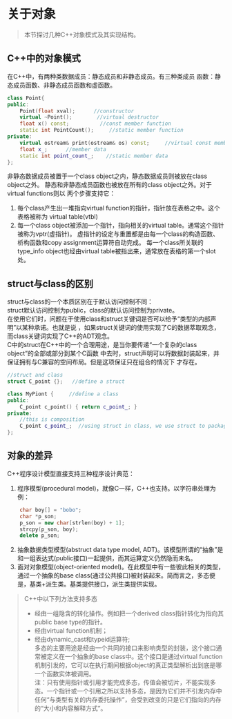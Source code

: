 # 关于对象
> 本节探讨几种C++对象模式及其实现结构。
## C++中的对象模式
在C++中，有两种类数据成员：静态成员和非静态成员。有三种类成员
函数：静态成员函数、非静态成员函数和虚函数。
```C++
class Point{
public:
	Point(float xval);      //constructor
	virtual ~Point();        //virtual destructor
	float x() const;          //const member function
	static int PointCount();     //static member function
private:
	virtual ostream& print(ostream& os) const;     //virtual const member function
	float x_;      //member data
	static int point_count_;    //static member data
};
```
非静态数据成员被置于一个class object之内，静态数据成员则被放在class object之外。
静态和非静态成员函数也被放在所有的class object之外。对于virtual functions则以
两个步骤支持它：
1. 每个class产生出一堆指向virtual function的指针，指针放在表格之中。这个表格被称为
virtual table(vtbl)
2. 每一个class object被添加一个指针，指向相关的virtual table。通常这个指针被称为vptr(虚指针)。
虚指针的设定与重置都是由每一个class的构造函数、析构函数和copy assignment运算符自动完成。
每一个class所关联的type_info object也经由virtual table被指出来，通常放在表格的第一个slot处。

## struct与class的区别
struct与class的一个本质区别在于默认访问控制不同：  
struct默认访问控制为public，class的默认访问控制为private。  
在使用它们时，问题在于使用class和struct关键词是否可以给予“类型的内部声明”以某种承诺。也就是说
，如果struct关键词的使用实现了C的数据萃取观念，而class关键词实现了C++的ADT观念。  
C中的struct在C++中的一个合理用途，是当你要传递“一个复杂的class object”的全部或部分到某个C函数
中去时，struct声明可以将数据封装起来，并保证拥有与C兼容的空间布局。但是这项保证只在组合的情况下
才存在。
```C++
//struct and class
struct C_point {};   //define a struct

class MyPiont {     //define a class
public:
	C_point c_point() { return c_point_; }
private:
	//this is composition
	C_point c_point_;  //using struct in class, we use struct to package the data
};
```
## 对象的差异
C++程序设计模型直接支持三种程序设计典范：  
1. 程序模型(procedural model)，就像C一样，C++也支持。以字符串处理为例：  
```C++
	char boy[] = "bobo";
	char *p_son;
	p_son = new char[strlen(boy) + 1];
	strcpy(p_son, boy);
	delete p_son;
```
2. 抽象数据类型模型(abstruct data type model, ADT)。该模型所谓的“抽象”是和一组表达式(public接口)一起提供，而其运算定义仍然隐而未名。
3. 面对对象模型(object-oriented model)。在此模型中有一些彼此相关的类型，通过一个抽象的base
class(通过公共接口)被封装起来。简而言之，多态便是，基类+派生类。基类提供接口，派生类提供实现。
> C++中以下列方法支持多态  
>- 经由一组隐含的转化操作。例如把一个derived class指针转化为指向其public base type的指针。
>- 经由virtual function机制；
>- 经由dynamic_cast和typeid运算符;  
多态的主要用途是经由一个共同的接口来影响类型的封装，这个接口通常被定义在一个抽象的base class中。这个接口是通过virtual function机制引发的，它可以在执行期间根据object的真正类型解析出到底是哪一个函数实体被调用。  
注：只有使用指针或引用才能完成多态，传值会被切片，不能实现多态。一个指针或一个引用之所以支持多态，是因为它们并不引发内存中任何“与类型有关的内存委托操作”，会受到改变的只是它们指向的内存的“大小和内容解释方式”。